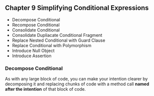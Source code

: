 ## Chapter 9 Simplifying Conditional Expressions

* Decompose Conditional
* Recompose Conditional
* Consolidate Conditional
* Consolidate Dupliacate Conditional Fragment
* Replace Nested Conditional with Guard Clause
* Replace Conditional with Polymorphism
* Introduce Null Object
* Introduce Assertion

### Decompose Conditional

As with any large block of code, you can make your intention clearer by decomposing it and replacing chunks of code with a method call **named after the intention** of that block of code. 
